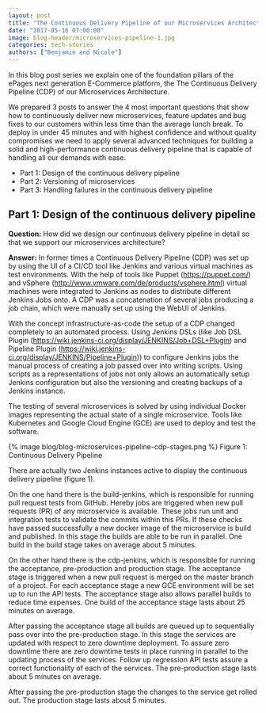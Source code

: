 ```yaml
---
layout: post
title: "The Continuous Delivery Pipeline of our Microservices Architecture"
date: "2017-05-16 07:00:00"
image: blog-header/microservices-pipeline-1.jpg
categories: tech-stories
authors: ["Benjamin and Nicole"]
---
```


In this blog post series we explain one of the foundation pillars of the ePages next generation E-Commerce platform, the The Continuous Delivery Pipeline (CDP) of our Microservices Architecture.

We prepared 3 posts to answer the 4 most important questions that show how to continuously deliver new microservices, feature updates and bug fixes to our customers within less time than the average lunch break.
To deploy in under 45 minutes and with highest confidence and without quality compromises we need to apply several advanced techniques for building a solid and high-performance continuous delivery pipeline that is capable of handling all our demands with ease.

- Part 1: Design of the continuous delivery pipeline
- Part 2: Versioning of microservices
- Part 3: Handling failures in the continuous delivery pipeline

## Part 1: Design of the continuous delivery pipeline

**Question:** How did we design our continuous delivery pipeline in detail so that we support our microservices architecture?

**Answer:** In former times a Continuous Delivery Pipeline (CDP) was set up by using the UI of a CI/CD tool like Jenkins and various virtual machines as test environments.
With the help of tools like Puppet (https://puppet.com/) and vSphere (http://www.vmware.com/de/products/vsphere.html) virtual machines were integrated to Jenkins as nodes to distribute different Jenkins Jobs onto.
A CDP was a concatenation of several jobs producing a job chain, which were manually set up using the WebUI of Jenkins.

With the concept infrastructure-as-code the setup of a CDP changed completely to an automated process.
Using Jenkins DSLs (like Job DSL Plugin (https://wiki.jenkins-ci.org/display/JENKINS/Job+DSL+Plugin) and Pipeline Plugin (https://wiki.jenkins-ci.org/display/JENKINS/Pipeline+Plugin)) to configure Jenkins jobs the manual process of creating a job passed over into writing scripts.
Using scripts as a representations of jobs not only allows an automatically setup Jenkins configuration but also the versioning and creating backups of a Jenkins instance.

The testing of several microservices is solved by using individual Docker images representing the actual state of a single microservice.
Tools like Kubernetes and Google Cloud Engine (GCE) are used to deploy and test the software.

{% image blog/blog-microservices-pipeline-cdp-stages.png %}
Figure 1: Continuous Delivery Pipeline

There are actually two Jenkins instances active to display the continuous delivery pipeline (figure 1).

On the one hand there is the build-jenkins, which is responsible for running pull request tests from GitHub.
Hereby jobs are triggered when new pull requests (PR) of any microservice is available.
These jobs run unit and integration tests to validate the commits within this PRs.
If these checks have passed successfully a new docker image of the microservice is build and published.
In this stage the builds are able to be run in parallel.
One build in the build stage takes on average about 5 minutes.

On the other hand there is the cdp-jenkins, which is responsible for running the acceptance, pre-production and production stage.
The acceptance stage is triggered when a new pull request is merged on the master branch of a project.
For each acceptance stage a new GCE environment will be set up to run the API tests.
The acceptance stage also allows parallel builds to reduce time expenses.
One build of the acceptance stage lasts about 25 minutes on average.

After passing the acceptance stage all builds are queued up to sequentially pass over into the pre-production stage.
In this stage the services are updated with respect to zero downtime deployment.
To assure zero downtime there are zero downtime tests in place running in parallel to the updating process of the services.
Follow up regression API tests assure a correct functionality of each of the services.
The pre-production stage lasts about 5 minutes on average.

After passing the pre-production stage the changes to the service get rolled out.
The production stage lasts about 5 minutes.
